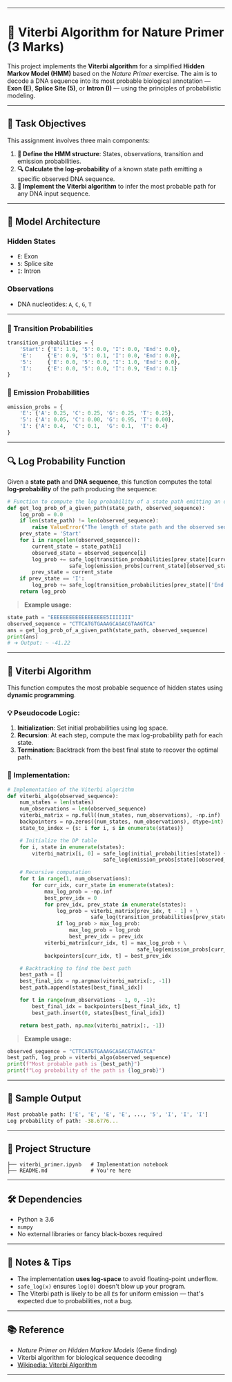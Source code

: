 
---

# 🧬 Viterbi Algorithm for Nature Primer (3 Marks)

This project implements the **Viterbi algorithm** for a simplified **Hidden Markov Model (HMM)** based on the *Nature Primer* exercise. The aim is to decode a DNA sequence into its most probable biological annotation — **Exon (E)**, **Splice Site (5)**, or **Intron (I)** — using the principles of probabilistic modeling.

---

## 📌 Task Objectives

This assignment involves three main components:

1. **🧱 Define the HMM structure**: States, observations, transition and emission probabilities.
2. **🔍 Calculate the log-probability** of a known state path emitting a specific observed DNA sequence.
3. **🧠 Implement the Viterbi algorithm** to infer the most probable path for any DNA input sequence.

---

## 🧠 Model Architecture

### Hidden States
- `E`: Exon  
- `5`: Splice site  
- `I`: Intron  

### Observations
- DNA nucleotides: `A`, `C`, `G`, `T`

---

### 🔗 Transition Probabilities

```python
transition_probabilities = {
    'Start': {'E': 1.0, '5': 0.0, 'I': 0.0, 'End': 0.0},
    'E':     {'E': 0.9, '5': 0.1, 'I': 0.0, 'End': 0.0},
    '5':     {'E': 0.0, '5': 0.0, 'I': 1.0, 'End': 0.0},
    'I':     {'E': 0.0, '5': 0.0, 'I': 0.9, 'End': 0.1}
}
```

### 🧬 Emission Probabilities

```python
emission_probs = {
    'E': {'A': 0.25, 'C': 0.25, 'G': 0.25, 'T': 0.25},
    '5': {'A': 0.05, 'C': 0.00, 'G': 0.95, 'T': 0.00},
    'I': {'A': 0.4,  'C': 0.1,  'G': 0.1,  'T': 0.4}
}
```

---

## 🔍 Log Probability Function

Given a **state path** and **DNA sequence**, this function computes the total **log-probability** of the path producing the sequence:

```python
# Function to compute the log probability of a state path emitting an observed sequence
def get_log_prob_of_a_given_path(state_path, observed_sequence):
    log_prob = 0.0
    if len(state_path) != len(observed_sequence):
        raise ValueError("The length of state path and the observed sequence must be the same")
    prev_state = 'Start'
    for i in range(len(observed_sequence)):
        current_state = state_path[i]
        observed_state = observed_sequence[i]
        log_prob += safe_log(transition_probabilities[prev_state][current_state]) + \
                    safe_log(emission_probs[current_state][observed_state])
        prev_state = current_state
    if prev_state == 'I':
        log_prob += safe_log(transition_probabilities[prev_state]['End'])
    return log_prob
```

> **Example usage:**
```python
state_path = "EEEEEEEEEEEEEEEEEE5IIIIIII"
observed_sequence = "CTTCATGTGAAAGCAGACGTAAGTCA"
ans = get_log_prob_of_a_given_path(state_path, observed_sequence)
print(ans)
# ➜ Output: ~ -41.22
```

---

## 🚀 Viterbi Algorithm

This function computes the most probable sequence of hidden states using **dynamic programming**.

### 💡 Pseudocode Logic:

1. **Initialization**: Set initial probabilities using log space.
2. **Recursion**: At each step, compute the max log-probability path for each state.
3. **Termination**: Backtrack from the best final state to recover the optimal path.

### 🧠 Implementation:

```python
# Implementation of the Viterbi algorithm
def viterbi_algo(observed_sequence):
    num_states = len(states)
    num_observations = len(observed_sequence)
    viterbi_matrix = np.full((num_states, num_observations), -np.inf)
    backpointers = np.zeros((num_states, num_observations), dtype=int)
    state_to_index = {s: i for i, s in enumerate(states)}

    # Initialize the DP table
    for i, state in enumerate(states):
        viterbi_matrix[i, 0] = safe_log(initial_probabilities[state]) + \
                               safe_log(emission_probs[state][observed_sequence[0]])

    # Recursive computation
    for t in range(1, num_observations):
        for curr_idx, curr_state in enumerate(states):
            max_log_prob = -np.inf
            best_prev_idx = 0
            for prev_idx, prev_state in enumerate(states):
                log_prob = viterbi_matrix[prev_idx, t - 1] + \
                           safe_log(transition_probabilities[prev_state][curr_state])
                if log_prob > max_log_prob:
                    max_log_prob = log_prob
                    best_prev_idx = prev_idx
            viterbi_matrix[curr_idx, t] = max_log_prob + \
                                          safe_log(emission_probs[curr_state][observed_sequence[t]])
            backpointers[curr_idx, t] = best_prev_idx

    # Backtracking to find the best path
    best_path = []
    best_final_idx = np.argmax(viterbi_matrix[:, -1])
    best_path.append(states[best_final_idx])

    for t in range(num_observations - 1, 0, -1):
        best_final_idx = backpointers[best_final_idx, t]
        best_path.insert(0, states[best_final_idx])

    return best_path, np.max(viterbi_matrix[:, -1])
```

> **Example usage:**
```python
observed_sequence = "CTTCATGTGAAAGCAGACGTAAGTCA"
best_path, log_prob = viterbi_algo(observed_sequence)
print(f"Most probable path is {best_path}")
print(f"Log probability of the path is {log_prob}")
```

---

## 🧪 Sample Output

```bash
Most probable path: ['E', 'E', 'E', 'E', ..., '5', 'I', 'I', 'I']
Log probability of path: -38.6776...
```

---

## 📁 Project Structure

```
├── viterbi_primer.ipynb   # Implementation notebook
├── README.md              # You're here
```

---

## 🛠️ Dependencies

- Python ≥ 3.6  
- `numpy`  
- No external libraries or fancy black-boxes required

---

## 🏁 Notes & Tips

- The implementation **uses log-space** to avoid floating-point underflow.
- `safe_log(x)` ensures `log(0)` doesn't blow up your program.
- The Viterbi path is likely to be all `E`s for uniform emission — that's expected due to probabilities, not a bug.

---

## 📚 Reference

- *Nature Primer on Hidden Markov Models* (Gene finding)
- Viterbi algorithm for biological sequence decoding  
- [Wikipedia: Viterbi Algorithm](https://en.wikipedia.org/wiki/Viterbi_algorithm)

---

